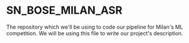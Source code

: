 # SN_BOSE_MILAN_ASR
The repository which we'll be using to code our pipeline for Milan's ML competition. 
We will be using this file to write our project's description.

